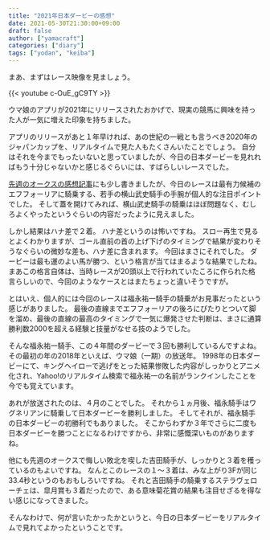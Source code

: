 ```yaml
---
title: "2021年日本ダービーの感想"
date: 2021-05-30T21:30:00+09:00
draft: false
author: ["yamacraft"]
categories: ["diary"]
tags: ["yodan", "keiba"]
---
```


まあ、まずはレース映像を見ましょう。

{{< youtube c-OuE_gC9TY >}}

ウマ娘のアプリが2021年にリリースされたおかげで、現実の競馬に興味を持った人が一気に増えた印象を持ちました。

アプリのリリースがあと１年早ければ、あの世紀の一戦とも言うべき2020年のジャパンカップを、リアルタイムで見た人もたくさんいたことでしょう。
自分はそれを今までもったいないと思っていましたが、今日の日本ダービーを見れればもう十分じゃないかと感じるぐらいには、すばらしいレースでした。

[先週のオークスの感想記事](/note/thoughts-2021-oaks/)にも少し書きましたが、今日のレースは最有力候補のエフフォーリアに騎乗する、若手の横山武史騎手の手腕が個人的な注目ポイントでした。
そして蓋を開けてみれば、横山武史騎手の騎乗はほぼ問題なく、むしろよくやったというぐらいの内容だったように見えました。

しかし結果はハナ差で２着。
ハナ差というのは怖いですね。
スロー再生で見るとよくわかりますが、ゴール直前の首の上げ下げのタイミングで結果が変わりそうなぐらいの微妙な差も、ハナ差に含まれます。
今回はまさにそれでした。
ダービーは最も運のよい馬が勝つ、という格言が当てはまるような結果でしたね。
まあこの格言自体は、当時レースが20頭以上で行われていたころに作られた格言らしいので、今回のようなケースとはまたちょっと違いそうですが。

とはいえ、個人的には今回のレースは福永祐一騎手の騎乗がお見事だったという感じがありました。
最後の直線までエフフォーリアの後ろにぴたりとついて脚を溜め、最後の直線の最高のタイミングで一気に爆発させた判断は、まさに通算勝利数2000を超える経験と技量がなせる技のようでした。

そんな福永祐一騎手、この４年間のダービーで３回も勝利しているんですよね。
その最初の年の2018年といえば、ウマ娘（一期）の放送年。
1998年の日本ダービーにて、キングヘイローで逃げをとった結果惨敗した内容がしっかりとアニメ化され、Yahoo!のリアルタイム検索で福永祐一の名前がランクインしたことを今でも覚えています。

あれが放送されたのは、４月のことでした。
それから１ヵ月後、福永騎手はワグネリアンに騎乗して日本ダービーを勝利しました。
そしてそれが、福永騎手の日本ダービーの初勝利でもありました。
そこからわずか３年でさらに二度も日本ダービーを勝つことになるわけですから、非常に感慨深いものがありますね。

他にも先週のオークスで悔しい敗北を喫した吉田騎手が、しっかりと３着を穫っているのもよいですね。
なんとこのレースの１〜３着は、みな上がり3Fが同じ33.4秒というのもおもしろいですね。
それと吉田騎手の騎乗するステラヴェローチェは、皐月賞も３着だったので、ある意味菊花賞の結果も注目せざるを得ない感じになってきました。

そんなわけで、何が言いたかったかというと、今日の日本ダービーをリアルタイムで見れてよかったということです。
